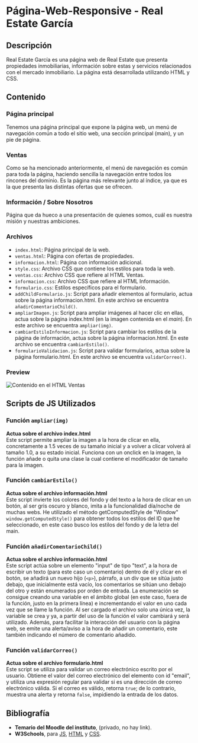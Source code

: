 # Página-Web-Responsive - Real Estate García

## Descripción
Real Estate García es una página web de Real Estate que presenta propiedades inmobiliarias, información sobre estas y servicios relacionados con el mercado inmobiliario. La página está desarrollada utilizando HTML y CSS.

## Contenido
### Página principal
Tenemos una página principal que expone la página web, un menú de navegación común a todo el sitio web, una sección principal (main), y un pie de página.

### Ventas
Como se ha mencionado anteriormente, el menú de navegación es común para toda la página, haciendo sencilla la navegación entre todos los rincones del dominio. Es la página más relevante junto al índice, ya que es la que presenta las distintas ofertas que se ofrecen.

### Información / Sobre Nosotros
Página que da hueco a una presentación de quienes somos, cuál es nuestra misión y nuestras ambiciones.

### Archivos
- `index.html`: Página principal de la web.
- `ventas.html`: Página con ofertas de propiedades.
- `informacion.html`: Página con información adicional.
- `style.css`: Archivo CSS que contiene los estilos para toda la web.
- `ventas.css`: Archivo CSS que refiere al HTML Ventas.
- `informacion.css`: Archivo CSS que refiere al HTML Información.
- `formulario.css`: Estilos específicos para el formulario.
- `addChildFormulario.js`: Script para añadir elementos al formulario, actua sobre la página informacion.html.
  En este archivo se encuentra ``añadirComentarioChild()``.
- `ampliarImagen.js`: Script para ampliar imágenes al hacer clic en ellas, actua sobre la página index.html (en la imagen contenida en el _main_).
  En este archivo se encuentra `ampliar(img)`.
- `cambiarEstiloInformacion.js`: Script para cambiar los estilos de la página de información, actua sobre la página informacion.html.
  En este archivo se encuentra `cambiarEstilo()`.
- `formularioValidacion.js`: Script para validar formularios, actua sobre la página formulario.html.
  En este archivo se encuentra `validarCorreo()`.

### Preview
![Contenido en el HTML Ventas](https://cdn.discordapp.com/attachments/767393348267802636/1183151046806229022/image.png)

## Scripts de JS Utilizados

### Función `ampliar(img)`
**Actua sobre el archivo index.html**  
Este script permite ampliar la imagen a la hora de clicar en ella, concretamente a 1.5 veces de su tamaño inicial y a volver a clicar volverá al tamaño 1.0, a su estado inicial.
Funciona con un onclick en la imagen, la función añade o quita una clase la cual contiene el modificador de tamaño para la imagen.

### Función `cambiarEstilo()`
**Actua sobre el archivo información.html**  
Este script invierte los colores del fondo y del texto a la hora de clicar en un botón, al ser gris oscuro y blanco, imita a la funcionalidad día/noche de muchas webs.
He utilizado el método getComputedStyle de "Window" `window.getComputedStyle()` para obtener todos los estilos del ID que he seleccionado, en este caso busco los estilos del fondo y de la letra del main.

### Función `añadirComentarioChild()`
**Actua sobre el archivo información.html**  
Este script actúa sobre un elemento "input" de tipo "text", a la hora de escribir un texto (para este caso un comentario) dentro de él y clicar en el botón, se añadirá un nuevo hijo (`<p>`), párrafo, a un div que se sitúa justo debajo, que inicialmente está vacío, los comentarios se sitúan uno debajo del otro y están enumerados por orden de entrada.
La enumeración se consigue creando una variable en el ámbito global (en este caso, fuera de la función, justo en la primera línea) e incrementando el valor en uno cada vez que se llame la función. Al ser cargado el archivo solo una única vez, la variable se crea y ya, a partir del uso de la función el valor cambiará y será utilizado.
Además, para facilitar la interacción del usuario con la página web, se emite una alerta/aviso a la hora de añadir un comentario, este también indicando el número de comentario añadido.

### Función `validarCorreo()`
**Actua sobre el archivo formulario.html**  
Este script se utiliza para validar un correo electrónico escrito por el usuario. Obtiene el valor del correo electrónico del elemento con id "email", y utiliza una expresión regular para validar si es una dirección de correo electrónico válida. Si el correo es válido, retorna `true`; de lo contrario, muestra una alerta y retorna `false`, impidiendo la entrada de los datos.

## Bibliografía
- **Temario del Moodle del instituto**, (privado, no hay link).
- **W3Schools**, para [JS](https://w3schools.com/js), [HTML](https://w3schools.com/html) y [CSS](https://w3schools.com/css).
